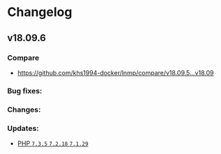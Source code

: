 # Changelog

## v18.09.6

### Compare

* https://github.com/khs1994-docker/lnmp/compare/v18.09.5...v18.09

### Bug fixes:

### Changes:

### Updates:

* [PHP `7.3.5` `7.2.18` `7.1.29`](https://www.php.net/ChangeLog-7.php#7.3.5)
